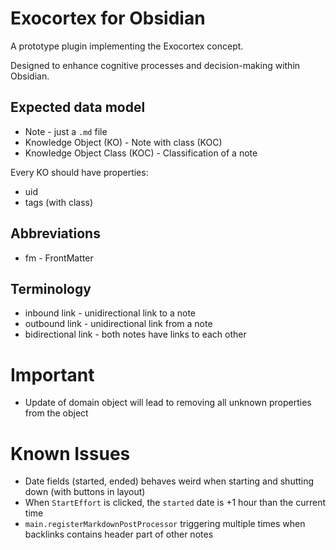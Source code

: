# Exocortex for Obsidian

A prototype plugin implementing the Exocortex concept.

Designed to enhance cognitive processes and decision-making within Obsidian.

## Expected data model

- Note - just a `.md` file
- Knowledge Object (KO) - Note with class (KOC)
- Knowledge Object Class (KOC) - Classification of a note

Every KO should have properties:

- uid
- tags (with class)

## Abbreviations

- fm - FrontMatter

## Terminology

- inbound link - unidirectional link to a note
- outbound link - unidirectional link from a note
- bidirectional link - both notes have links to each other

# Important

- Update of domain object will lead to removing all unknown properties from the object

# Known Issues

- Date fields (started, ended) behaves weird when starting and shutting down (with buttons in layout)
- When `StartEffort` is clicked, the `started` date is +1 hour than the current time
- `main.registerMarkdownPostProcessor` triggering multiple times when backlinks contains header part of other notes
